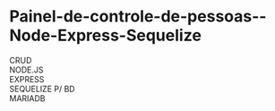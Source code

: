 # Painel-de-controle-de-pessoas--Node-Express-Sequelize

CRUD <br>
NODE.JS <br>
EXPRESS <br>
SEQUELIZE P/ BD <br>
MARIADB
